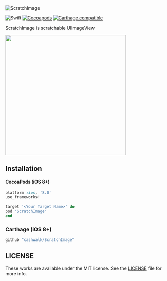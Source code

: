 <img alt="ScratchImage" src="https://user-images.githubusercontent.com/15151687/42455098-3ef39ce2-83cc-11e8-8523-2312d555e524.png" style="max-width: 100%">

![Swift](https://img.shields.io/badge/Swift-4.2-orange.svg)
[![Cocoapods](https://img.shields.io/cocoapods/v/ScratchImage.svg?style=flat)](https://cocoapods.org/pods/ScratchImage)
[![Carthage compatible](https://img.shields.io/badge/Carthage-compatible-4BC51D.svg?style=flat)](https://github.com/Carthage/Carthage)

ScratchImage is scratchable UIImageView

<div>
<img width="375" src="https://user-images.githubusercontent.com/15151687/40161385-9b31ed20-59eb-11e8-849a-47ace71710e6.png">
</div>

## Installation

#### CocoaPods (iOS 8+)

```ruby
platform :ios, '8.0'
use_frameworks!

target '<Your Target Name>' do
pod 'ScratchImage'
end
```

### Carthage (iOS 8+)

```ruby
github "cashwalk/ScratchImage"
```

## LICENSE

These works are available under the MIT license. See the [LICENSE][license] file
for more info.

[license]: LICENSE
